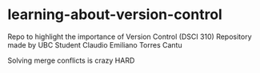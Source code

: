 # learning-about-version-control
Repo to highlight the importance of Version Control (DSCI 310)
Repository made by UBC Student Claudio Emiliano Torres Cantu

Solving merge conflicts is crazy HARD
